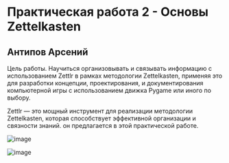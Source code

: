 # Практическая работа 2 - Основы Zettelkasten
## Антипов Арсений

Цель работы. Научиться организовывать и связывать информацию с использованием Zettlr в рамках методологии Zettelkasten, применяя это для разработки концепции, проектирования, и документирования компьютерной игры с
использованием движка Pygame или иного по выбору.

Zettlr — это мощный инструмент для реализации методологии Zettelkasten, которая способствует эффективной организации и связности знаний. он предлагается в этой практической работе.

![image](https://github.com/user-attachments/assets/2436d2d8-6c09-4ec1-b97e-4c2d3c226189)


![image](https://github.com/user-attachments/assets/b05d82f2-5ae0-4ab5-b3ae-dee1a6d4b47c)
